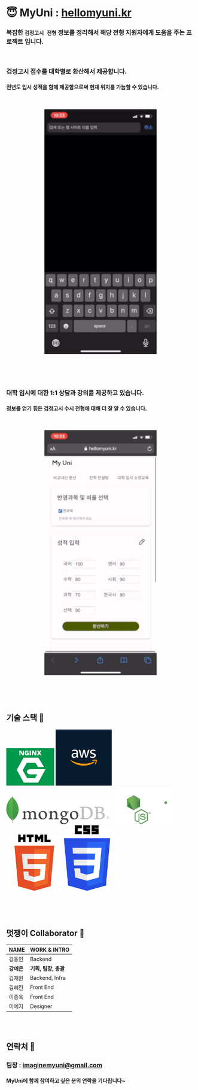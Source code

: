# &#128519; MyUni : [hellomyuni.kr](https://www.hellomyuni.kr)

### 복잡한 `검정고시 전형` 정보를 정리해서 해당 전형 지원자에게 도움을 주는 프로젝트 입니다.
<br/>

### 검정고시 점수를 대학별로 환산해서 제공합니다.
#### 전년도 입시 성적을 함께 제공함으로써 현재 위치를 가늠할 수 있습니다. 
</br>
<p align = "center"> <img src='./media/1.gif' alt="1" width="300"> </p>

<br/>
<br/>
<br/>

### 대학 입시에 대한 1:1 상담과 강의를 제공하고 있습니다. 
#### 정보를 얻기 힘든 검정고시 수시 전형에 대해 더 잘 알 수 있습니다. 

</br>
<p align="center"> <img src='./media/2.gif' alt="5" width="300"></p>

<br/>
<br/>
<br/>

## 기술 스택  🧰

<img src='./media/nginx.png' alt="nginx" height="100"> <img src='./media/aws.jpg' alt="aws" height="150"> <img src='./media/mongodb.png' alt="mongodb" height="75"> <img src='./media/nodejs.svg' alt="nodejs" height="100"> <img src='./media/다운로드.png' alt="HTML5" height="150"> <img src='./media/css.png' alt="css" height="175">

<br/>
<br/>
<br/>

## 멋쟁이 Collaborator 🦄
| NAME | WORK & INTRO|
| ----- | ----- |
| 강동인 | Backend |
| <b>강예은</b> | <b>기획, 팀장, 총괄</b> |
| 김재원 | Backend, Infra |
| 김혜린 | Front End |
| 이종욱 | Front End |
| 이예지 | Designer |

<br/>
<br/>

## 연락처 📧
### 팀장 : imaginemyuni@gmail.com
#### MyUni에 함께 참여하고 싶은 분의 연락을 기다립니다~

